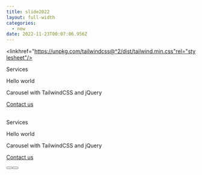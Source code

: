 ```yaml
---
title: slide2022
layout: full-width
categories:
  - new
date: 2022-11-23T00:07:06.956Z
---
```

<head>

<meta charset="UTF-8"><meta name="viewport" content="width=device-width, initial-scale=1.0"><meta http-equiv="X-UA-Compatible" content="ie=edge"><meta name="viewport" content="width=device-width, initial-scale=1.0"><linkhref="https://unpkg.com/tailwindcss@^2/dist/tailwind.min.css"rel="stylesheet"/><script src="https://unpkg.com/tailwindcss-jit-cdn"></script><script src="https://ajax.aspnetcdn.com/ajax/jQuery/jquery-3.4.1.min.js"></script><script>var cont=0;function loopSlider(){var xx= setInterval(function(){
switch(cont){case 0:{$("#slider-1").fadeOut(400);$("#slider-2").delay(400).fadeIn(400);$("#sButton1").removeClass("bg-purple-800");
$("#sButton2").addClass("bg-purple-800");cont=1;break;}case 1:{
$("#slider-2").fadeOut(400);$("#slider-1").delay(400).fadeIn(400);
$("#sButton2").removeClass("bg-purple-800");
$("#sButton1").addClass("bg-purple-800");cont=0;break;}}},8000);}
function reinitLoop(time){clearInterval(xx);setTimeout(loopSlider(),time);}
function sliderButton1(){$("#slider-2").fadeOut(400);$("#slider-1").delay(400).fadeIn(400);$("#sButton2").removeClass("bg-purple-800");
$("#sButton1").addClass("bg-purple-800");reinitLoop(4000);cont=0
}function sliderButton2(){$("#slider-1").fadeOut(400);$("#slider-2").delay(400).fadeIn(400);$("#sButton1").removeClass("bg-purple-800");
$("#sButton2").addClass("bg-purple-800");reinitLoop(4000);cont=1}
$(window).ready(function(){$("#slider-2").hide();$("#sButton1").addClass("bg-purple-800");loopSlider();});
</script></head><body><div class="sliderAx h-auto"><div id="slider-1" class="container mx-auto"><div class="bg-cover bg-center h-auto text-white py-24 px-10 object-fill" style="background-image: url(https://images.unsplash.com/photo-1544427920-c49ccfb85579?ixlib=rbΩ1.2.1&ixid=eyJhcHBfaWQiOjEyMDd9&auto=format&fit=crop&w=1422&q=80)"><div class="md:w-1/2"><p class="font-bold text-sm uppercase">Services</p><p class="text-3xl font-bold">Hello world</p><p class="text-2xl mb-10 leading-none">Carousel with TailwindCSS and jQuery</p><a href="#" class="bg-purple-800 py-4 px-8 text-white font-bold uppercase text-xs rounded hover:bg-gray-200 hover:text-gray-800">Contact us</a></div></div> <!-- container --><br></div><div id="slider-2" class="container mx-auto"><div class="bg-cover bg-top h-auto text-white py-24 px-10 object-fill" style="background-image: url(https://images.unsplash.com/photo-1544144433-d50aff500b91?ixlib=rb1.2.1&ixid=eyJhcHBfaWQiOjEyMDd9&auto=format&fit=crop&w=1350&q=80)"><p class="font-bold text-sm uppercase">Services</p><p class="text-3xl font-bold">Hello world</p><p class="text-2xl mb-10 leading-none">Carousel with TailwindCSS and jQuery</p><a href="#" class="bg-purple-800 py-4 px-8 text-white font-bold uppercase text-xs rounded hover:bg-gray-200 hover:text-gray-800">Contact us</a></div> <!-- container --><br></div></div><div class="flex justify-between w-12 mx-auto pb-2"><button id="sButton1" onclick="sliderButton1()" class="bg-purple-400 rounded-full w-4 pb-2 " ></button><button id="sButton2" onclick="sliderButton2() " class="bg-purple-400 rounded-full w-4 p-2"></button></div>

</body>